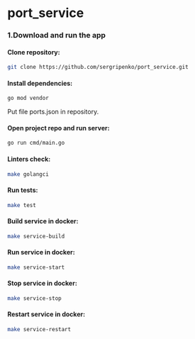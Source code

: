 # port_service

### 1.Download and run the app
#### Clone repository:
``` bash 
git clone https://github.com/sergripenko/port_service.git
```

#### Install dependencies:
``` bash 
go mod vendor
```

Put file ports.json in repository.

#### Open project repo and run server:
``` bash 
go run cmd/main.go
```

#### Linters check:
``` bash 
make golangci
```

#### Run tests:
``` bash 
make test
```

#### Build service in docker:
``` bash 
make service-build
```

#### Run service in docker:
``` bash 
make service-start
```

#### Stop service in docker:
``` bash 
make service-stop
```

#### Restart service in docker:
``` bash 
make service-restart
```

